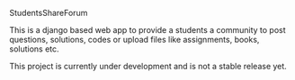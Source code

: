 StudentsShareForum


This is a django based web app to provide a students a community to post questions, solutions, codes or upload files like assignments, books, solutions etc.

This project is currently under development and is not a stable release yet.